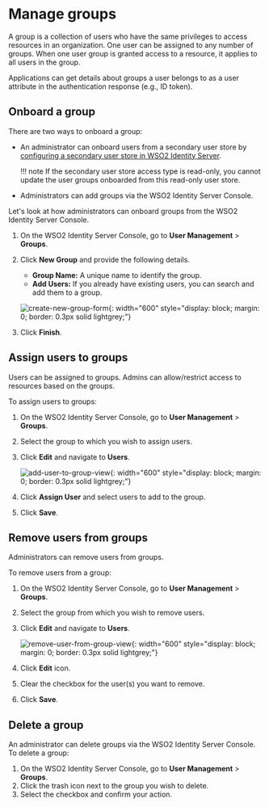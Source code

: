 # Manage groups

A group is a collection of users who have the same privileges to access resources in an organization. One user can be assigned to any number of groups. When one user group is granted access to a resource, it applies to all users in the group.

Applications can get details about groups a user belongs to as a user attribute in the authentication response (e.g., ID token).

## Onboard a group
There are two ways to onboard a group:

- An administrator can onboard users from a secondary user store by [configuring a secondary user store in WSO2 Identity Server]({{base_path}}/guides/users/user-stores/configure-secondary-user-stores/).

    !!! note
        If the secondary user store access type is read-only, you cannot update the user groups onboarded from this read-only user store.

- Administrators can add groups via the WSO2 Identity Server Console.

Let's look at how administrators can onboard groups from the WSO2 Identity Server Console.

1. On the WSO2 Identity Server Console, go to **User Management** > **Groups**.
2. Click **New Group** and provide the following details.

    - **Group Name:** A unique name to identify the group.
    - **Add Users:** If you already have existing users, you can search and add them to a group.

    ![create-new-group-form]({{base_path}}/assets/img/guides/groups/create-new-group-form.png){: width="600" style="display: block; margin: 0; border: 0.3px solid lightgrey;"}

3. Click **Finish**.

## Assign users to groups
Users can be assigned to groups. Admins can allow/restrict access to resources based on the groups.

To assign users to groups:

1. On the WSO2 Identity Server Console, go to **User Management** > **Groups**.
2. Select the group to which you wish to assign users.
3. Click **Edit** and navigate to **Users**.

    ![add-user-to-group-view]({{base_path}}/assets/img/guides/groups/add-user-to-group-view.png){: width="600" style="display: block; margin: 0; border: 0.3px solid lightgrey;"}

4. Click **Assign User** and select users to add to the group.
6. Click **Save**.

## Remove users from groups
Administrators can remove users from groups.

To remove users from a group:

1. On the WSO2 Identity Server Console, go to **User Management** > **Groups**.
2. Select the group from which you wish to remove users.
3. Click **Edit** and navigate to **Users**.

    ![remove-user-from-group-view]({{base_path}}/assets/img/guides/groups/remove-user-from-group-view.png){: width="600" style="display: block; margin: 0; border: 0.3px solid lightgrey;"}

4. Click **Edit** icon.
5. Clear the checkbox for the user(s) you want to remove.
6. Click **Save**.

## Delete a group
An administrator can delete groups via the WSO2 Identity Server Console.
To delete a group:

1. On the WSO2 Identity Server Console, go to **User Management** > **Groups**.
2. Click the trash icon next to the group you wish to delete.
3. Select the checkbox and confirm your action.
